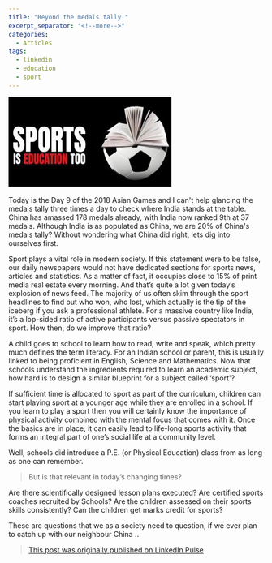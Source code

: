```yaml
---
title: "Beyond the medals tally!"
excerpt_separator: "<!--more-->"
categories:
  - Articles
tags:
  - linkedin
  - education
  - sport
---
```


![Sports is Education](/assets/images/lise.png)

Today is the Day 9 of the 2018 Asian Games and I can't help glancing the medals tally three times a day to check where India stands at the table. China has amassed 178 medals already, with India now ranked 9th at 37 medals. Although India is as populated as China, we are 20% of China's medals tally? Without wondering what China did right, lets dig into ourselves first.

Sport plays a vital role in modern society. If this statement were to be false, our daily newspapers would not have dedicated sections for sports news, articles and statistics. As a matter of fact, it occupies close to 15% of print media real estate every morning. And that’s quite a lot given today’s explosion of news feed. The majority of us often skim through the sport headlines to find out who won, who lost, which actually is the tip of the iceberg if you ask a professional athlete. For a massive country like India, it’s a lop-sided ratio of active participants versus passive spectators in sport. How then, do we improve that ratio?

A child goes to school to learn how to read, write and speak, which pretty much defines the term literacy. For an Indian school or parent, this is usually linked to being proficient in English, Science and Mathematics. Now that schools understand the ingredients required to learn an academic subject, how hard is to design a similar blueprint for a subject called ‘sport'? 

If sufficient time is allocated to sport as part of the curriculum, children can start playing sport at a younger age while they are enrolled in a school. If you learn to play a sport then you will certainly know the importance of physical activity combined with the mental focus that comes with it. Once the basics are in place, it can easily lead to life-long sports activity that forms an integral part of one’s social life at a community level.

Well, schools did introduce a P.E. (or Physical Education) class from as long as one can remember. 
> But is that relevant in today’s changing times? 

Are there scientifically designed lesson plans executed? Are certified sports coaches recruited by Schools? Are the children assessed on their sports skills consistently? Can the children get marks credit for sports?

These are questions that we as a society need to question, if we ever plan to catch up with our neighbour China .. 

> [This post was originally published on LinkedIn Pulse](https://www.linkedin.com/pulse/beyond-medals-tally-vijay-krishnamurthy/)